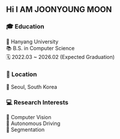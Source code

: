 ## Hi I AM JOONYOUNG MOON

### 🎓 **Education**    
🏫 Hanyang University   
📚 B.S. in Computer Science   
🗓️ 2022.03 ~ 2026.02 (Expected Graduation)   

### 📍 **Location**   
📌 Seoul, South Korea   

### 💻 **Research Interests**   
📸 Computer Vision     
🚗 Autonomous Driving    
🧩 Segmentation    
